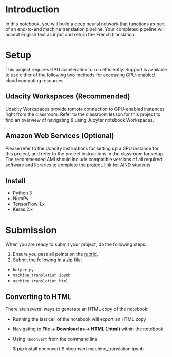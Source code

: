 # Introduction
In this notebook, you will build a deep neural network that functions as part of an end-to-end machine translation pipeline. Your completed pipeline will accept English text as input and return the French translation.

# Setup

This project requires GPU acceleration to run efficiently. Support is available to use either of the following two methods for accessing GPU-enabled cloud computing resources.

## Udacity Workspaces (Recommended)

Udacity Workspaces provide remote connection to GPU-enabled instances right from the classroom. Refer to the classroom lesson for this project to find an overview of navigating & using Jupyter notebook Workspaces.

## Amazon Web Services (Optional)

Please refer to the Udacity instructions for setting up a GPU instance for this project, and refer to the project instructions in the classroom for setup. The recommended AMI should include compatible versions of all required software and libraries to complete the project. [link for AIND students](https://classroom.udacity.com/nanodegrees/nd889/parts/16cf5df5-73f0-4afa-93a9-de5974257236/modules/53b2a19e-4e29-4ae7-aaf2-33d195dbdeba/lessons/2df3b94c-4f09-476a-8397-e8841b147f84/project)

## Install
- Python 3
- NumPy
- TensorFlow 1.x
- Keras 2.x

# Submission
When you are ready to submit your project, do the following steps:
1. Ensure you pass all points on the [rubric](https://review.udacity.com/#!/rubrics/1004/view).
2. Submit the following in a zip file:
  - `helper.py`
  - `machine_translation.ipynb`
  - `machine_translation.html`

## Converting to HTML

There are several ways to generate an HTML copy of the notebook:

 - Running the last cell of the notebook will export an HTML copy

 - Navigating to **File -> Download as -> HTML (.html)** within the notebook

 - Using `nbconvert` from the command line

    $ pip install nbconvert
    $ nbconvert machine_translation.ipynb


